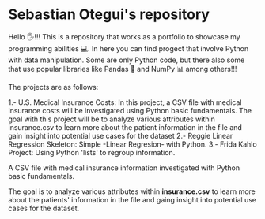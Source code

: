 # Sebastian Otegui's repository
Hello 🖐️!!!
This is a repository that works as a portfolio to showcase my programming abilities 💻.
In here you can find progect that involve Python with data manipulation. Some are only Python code, but there also some that use popular libraries like Pandas 🐼 and NumPy 📊 among others!!!

The projects are as follows:

1.- U.S. Medical Insurance Costs:
  In this project, a CSV file with medical insurance costs will be investigated using Python basic fundamentals. The goal with this project will be to analyze various attributes within insurance.csv to learn more about the patient information in the file and gain insight into potential use cases for the dataset
2.- Reggie Linear Regression Skeleton:
  Simple -Linear Regresion- with Python.
3.- Frida Kahlo Project:
  Using Python 'lists' to regroup information.

A CSV file with medical insurance information investigated with Python basic fundamentals.

The goal is to analyze various attributes within **insurance.csv** to learn more about the patients' information in the file and gaing insight into potential use cases for the dataset. 
